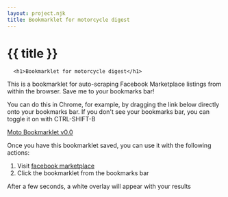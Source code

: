 ```yaml
---
layout: project.njk
title: Bookmarklet for motorcycle digest
---
```

# {{ title }}

      <h1>Bookmarklet for motorcycle digest</h1>
<p>
  This is a bookmarklet for auto-scraping Facebook Marketplace listings from within the browser. Save me to your bookmarks bar!
</p>
<p>
  You can do this in Chrome, for example, by dragging the link below directly onto your bookmarks bar. If you don't see your bookmarks bar, you can toggle it on with CTRL-SHIFT-B
</p>
<p><a href="javascript: (() => {const SEARCH_TERMS='BMW R60/2,BMW R50/2,BMW R69S,BMW R69 S,BMW R80GS,BMW R80 GS,BMW R100GS,BMW R100 GS,BMW R90S,BMW R90 S,Norton Commando,Honda CL77,Kawasaki Z1,Honda RC30',LOCATION_COORDINATES=[{latitude:43.4708,longitude:-74.4131}],REQUEST_SPACING=150;let fbRequestToken;function parseSearchResponse(e){return e.data.marketplace_search.feed_units.edges.map((e=>e.node.listing))}function currentDay(){return Math.floor(Date.now()/864e5)}function requestBody(e,t){const a={__hs:'19650.HYP:comet_pkg.2.1..2.1',fb_dtsg:fbRequestToken,fb_api_caller_class:'RelayModern',fb_api_req_friendly_name:'CometMarketplaceSearchContentContainerQuery',variables:{buyLocation:{latitude:36,longitude:-115},contextual_data:null,count:24,cursor:null,flashSaleEventID:'',hasFlashSaleEventID:!1,marketplaceSearchMetadataCardEnabled:!0,params:{bqf:{callsite:'COMMERCE_MKTPLACE_WWW',query:e},browse_request_params:{commerce_enable_local_pickup:!0,commerce_enable_shipping:!0,commerce_search_and_rp_available:!0,commerce_search_and_rp_category_id:[],commerce_search_and_rp_condition:null,commerce_search_and_rp_ctime_days:null,filter_location_latitude:36,filter_location_longitude:-115,filter_price_lower_bound:0,filter_price_upper_bound:214748364700,filter_radius_km:8e4},custom_request_params:{browse_context:null,contextual_filters:[],referral_code:null,saved_search_strid:null,search_vertical:'C2C',seo_url:null,surface:'SEARCH',virtual_contextual_filters:[]}},savedSearchID:null,savedSearchQuery:e,scale:2,shouldIncludePopularSearches:!1,topicPageParams:{location_id:'109546952404225',url:null}},doc_id:6668288286594651},o=Object.keys(a).reduce(((e,t)=>{const o=e.length?'&':'?',n=a[t];return e+o+t+'='+('object'==typeof n?JSON.stringify(n):n)}),'');return encodeURI(o)}async function holdFor(e){await new Promise((async t=>{await setTimeout(t,e)}))}async function handleFacebookRequest(e){return console.log('before'),await holdFor(REQUEST_SPACING),console.log('after'),fetch('https://www.facebook.com/api/graphql/',{headers:{accept:'*/*','accept-language':'en-US,en;q=0.9','content-type':'application/x-www-form-urlencoded','sec-fetch-mode':'cors','sec-fetch-site':'same-origin',cookie:'datr=4VJEZOB9kjFOecbVWRUa40Tx; sb=4VJEZCjVJ6i33B1GQw7s8T2U; c_user=4201942; m_ls=%7B%22c%22%3A%7B%221%22%3A%22HCwAABaYZxaU_sjhDBMFFqz3gAQA%22%2C%222%22%3A%22GTwVQBxMAAAWAhaKtuLSDBYAABV-HEwAABYAFo6o-dIMFgAAFcYBHEwAABaiAhbijYTTDBYAABYoAA%22%2C%2295%22%3A%22HCwAABZkFranhcQDEwUWrPeABAA%22%7D%2C%22d%22%3A%22e0741f88-3484-41ea-b536-88512955527f%22%2C%22s%22%3A%221%22%2C%22u%22%3A%22a0lwtk%22%7D; presence=C%7B%22t3%22%3A%5B%5D%2C%22utc3%22%3A1697813400241%2C%22v%22%3A1%7D; wd=1332x758; xs=17%3AeHrN1bkWIhXQ0Q%3A2%3A1684077500%3A-1%3A3021%3A%3AAcWpxse9v6hsG70uKGORJJfJ9Tr1llXA0jROJM-ul8Q; fr=1oOjTPvz6l67gogki.AWUWa2k_3JWWaI3bI4wz9Kyjdn0.BlMrcG.cB.AAA.0.0.BlMrcG.AWWrw50YVBE; usida=eyJ2ZXIiOjEsImlkIjoiQXMydTd4NDFybDQybjQiLCJ0aW1lIjoxNjk3ODIyNjkzfQ%3D%3D','Referrer-Policy':'strict-origin-when-cross-origin'},body:requestBody('1968 BMW R60/2',e),method:'POST'}).then((e=>(console.log('res',e),e.json()))).then((e=>{const t=parseSearchResponse(e);return t.forEach((e=>{})),t}))}function setFbRequestToken(){const e=document.querySelector('#__eqmc'),t=JSON.parse(e?.textContent);fbRequestToken=t.f}function formatResults(e){return e.map((e=>({url:'https://facebook.com/marketplace/item/'+e.id,title:e.marketplace_listing_title,price:e.listing_price.formatted_amount,image:e.primary_listing_photo?.image?.uri})))}function filterResults(e){const t=SEARCH_TERMS.split(',');return e.filter((e=>!!t.find((t=>{const a=new RegExp(t,'ig');return e.title.match(a)}))))}function displayListings(e){const t=document.querySelector('body'),a=document.createElement('div');a.style.zIndex=1e9,a.style.padding='10px',a.style.position='absolute',a.style.margin='auto',a.style.width='90%',a.style.height='90%',a.style.left=0,a.style.right=0,a.style.top=0,a.style.bottom=0,a.style.background='white',a.style.overflowY='scroll',t.appendChild(a),e.forEach((e=>{const t=document.createElement('div'),o=document.createElement('p'),n=document.createElement('a'),r=document.createElement('img');n.innerText=e.title+' | '+e.price,n.href=e.url,r.src=e.image,r.style.height='300px',r.style.width='auto',t.appendChild(o),o.appendChild(n),t.appendChild(r),a.appendChild(t)}))}async function main(){let e=[];setFbRequestToken();let t=0;for(;t<LOCATION_COORDINATES.length;){const a=LOCATION_COORDINATES[t];let o=await handleFacebookRequest(a);console.log('results',o),o=formatResults(o),o=filterResults(o),e=[...e,...o],t++}console.log('listings.length',e.length),displayListings(e)}main();} )();">Moto Bookmarklet v0.0</a>
<!-- feed it through our jsmin filter to minify --></p>
<p>
  Once you have this bookmarklet saved, you can use it with the following actions:
  <ol>
    <li>Visit <a href="https://facebook.com/marketplace" target="_blank">facebook marketplace</a></li>
    <li>Click the bookmarklet from the bookmarks bar</li>
  </ol>
  After a few seconds, a white overlay will appear with your results
